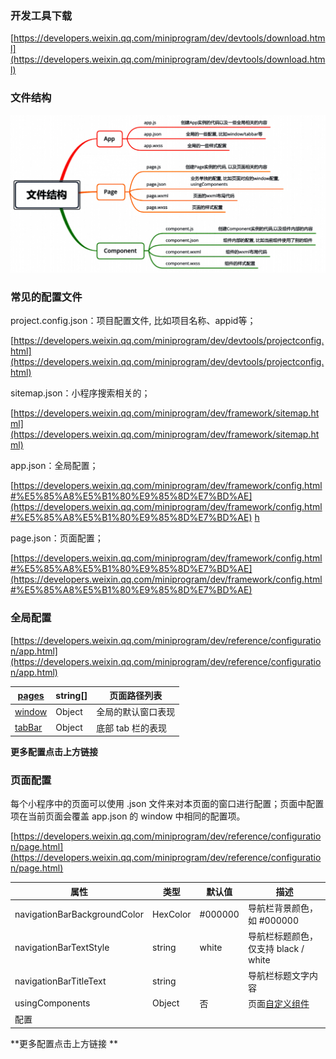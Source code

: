 ### 开发工具下载

[https://developers.weixin.qq.com/miniprogram/dev/devtools/download.html](https://developers.weixin.qq.com/miniprogram/dev/devtools/download.html)

### 文件结构

![](assets/【微信小程序】配置文件相关/1.png)

### 常见的配置文件

project.config.json：项目配置文件, 比如项目名称、appid等；

[https://developers.weixin.qq.com/miniprogram/dev/devtools/projectconfig.html](https://developers.weixin.qq.com/miniprogram/dev/devtools/projectconfig.html)

sitemap.json：小程序搜索相关的；

[https://developers.weixin.qq.com/miniprogram/dev/framework/sitemap.html](https://developers.weixin.qq.com/miniprogram/dev/framework/sitemap.html)

app.json：全局配置；

[https://developers.weixin.qq.com/miniprogram/dev/framework/config.html#%E5%85%A8%E5%B1%80%E9%85%8D%E7%BD%AE](https://developers.weixin.qq.com/miniprogram/dev/framework/config.html#%E5%85%A8%E5%B1%80%E9%85%8D%E7%BD%AE) [h](https://developers.weixin.qq.com/miniprogram/dev/framework/config.html)

page.json：页面配置； 

[https://developers.weixin.qq.com/miniprogram/dev/framework/config.html#%E5%85%A8%E5%B1%80%E9%85%8D%E7%BD%AE](https://developers.weixin.qq.com/miniprogram/dev/framework/config.html#%E5%85%A8%E5%B1%80%E9%85%8D%E7%BD%AE)

### 全局配置

[https://developers.weixin.qq.com/miniprogram/dev/reference/configuration/app.html](https://developers.weixin.qq.com/miniprogram/dev/reference/configuration/app.html)

| [pages](https://developers.weixin.qq.com/miniprogram/dev/reference/configuration/app.html#pages) | string[] | 页面路径列表 |
| --- | --- | --- |
| [window](https://developers.weixin.qq.com/miniprogram/dev/reference/configuration/app.html#window) | Object | 全局的默认窗口表现 |
| [tabBar](https://developers.weixin.qq.com/miniprogram/dev/reference/configuration/app.html#tabBar) | Object | 底部 tab 栏的表现 |

**更多配置点击上方链接**

### **页面配置**

每个小程序中的页面可以使用 .json 文件来对本页面的窗口进行配置；页面中配置项在当前页面会覆盖 app.json 的 window 中相同的配置项。

[https://developers.weixin.qq.com/miniprogram/dev/reference/configuration/page.html](https://developers.weixin.qq.com/miniprogram/dev/reference/configuration/page.html)

| **属性** | **类型** | **默认值** | **描述** |
| --- | --- | --- | --- |
| navigationBarBackgroundColor | HexColor | #000000 | 导航栏背景颜色，如 #000000 |
| navigationBarTextStyle | string | white | 导航栏标题颜色，仅支持 black / white |
| navigationBarTitleText | string |  | 导航栏标题文字内容 |
| usingComponents | Object | 否 | 页面[自定义组件](https://developers.weixin.qq.com/miniprogram/dev/framework/custom-component/)
配置 |

**更多配置点击上方链接 **
